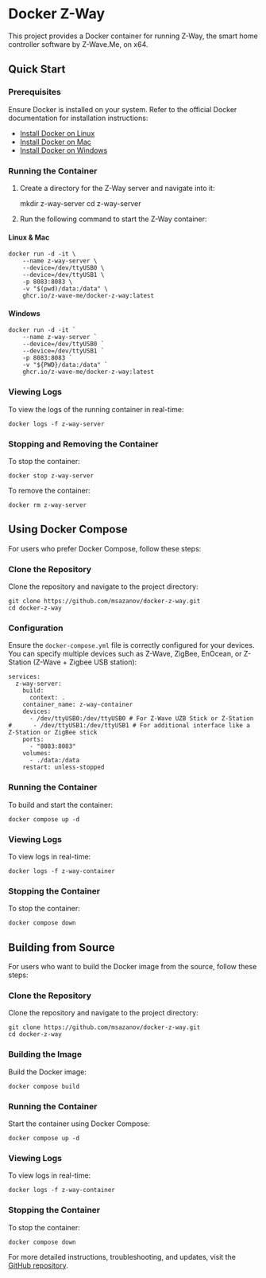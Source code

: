 # Docker Z-Way

This project provides a Docker container for running Z-Way, the smart home controller software by Z-Wave.Me, on x64.

## Quick Start

### Prerequisites
Ensure Docker is installed on your system. Refer to the official Docker documentation for installation instructions:
- [Install Docker on Linux](https://docs.docker.com/engine/install/)
- [Install Docker on Mac](https://docs.docker.com/docker-for-mac/install/)
- [Install Docker on Windows](https://docs.docker.com/docker-for-windows/install/)

### Running the Container

1. Create a directory for the Z-Way server and navigate into it:

    mkdir z-way-server
    cd z-way-server


2. Run the following command to start the Z-Way container:

#### Linux & Mac

    docker run -d -it \
        --name z-way-server \
        --device=/dev/ttyUSB0 \
        --device=/dev/ttyUSB1 \
        -p 8083:8083 \
        -v "$(pwd)/data:/data" \
        ghcr.io/z-wave-me/docker-z-way:latest


#### Windows

    docker run -d -it `
        --name z-way-server `
        --device=/dev/ttyUSB0 `
        --device=/dev/ttyUSB1 `
        -p 8083:8083 `
        -v "${PWD}/data:/data" `
        ghcr.io/z-wave-me/docker-z-way:latest


### Viewing Logs
To view the logs of the running container in real-time:

    docker logs -f z-way-server


### Stopping and Removing the Container
To stop the container:

    docker stop z-way-server


To remove the container:

    docker rm z-way-server


## Using Docker Compose

For users who prefer Docker Compose, follow these steps:

### Clone the Repository
Clone the repository and navigate to the project directory:

    git clone https://github.com/msazanov/docker-z-way.git
    cd docker-z-way


### Configuration
Ensure the `docker-compose.yml` file is correctly configured for your devices. You can specify multiple devices such as Z-Wave, ZigBee, EnOcean, or Z-Station (Z-Wave + Zigbee USB station):


    services:
      z-way-server:
        build:
          context: .
        container_name: z-way-container
        devices:
          - /dev/ttyUSB0:/dev/ttyUSB0 # For Z-Wave UZB Stick or Z-Station
    #      - /dev/ttyUSB1:/dev/ttyUSB1 # For additional interface like a Z-Station or ZigBee stick
        ports:
          - "8083:8083"
        volumes:
          - ./data:/data
        restart: unless-stopped


### Running the Container
To build and start the container:

    docker compose up -d


### Viewing Logs
To view logs in real-time:

    docker logs -f z-way-container


### Stopping the Container
To stop the container:

    docker compose down


## Building from Source

For users who want to build the Docker image from the source, follow these steps:

### Clone the Repository
Clone the repository and navigate to the project directory:

    git clone https://github.com/msazanov/docker-z-way.git
    cd docker-z-way


### Building the Image
Build the Docker image:

    docker compose build


### Running the Container
Start the container using Docker Compose:

    docker compose up -d


### Viewing Logs
To view logs in real-time:

    docker logs -f z-way-container


### Stopping the Container
To stop the container:

    docker compose down


For more detailed instructions, troubleshooting, and updates, visit the [GitHub repository](https://github.com/msazanov/docker-z-way).
